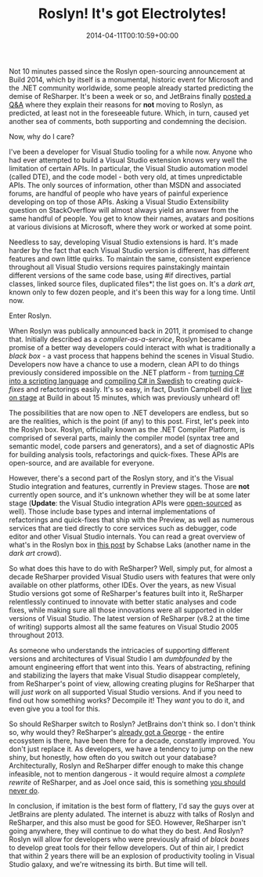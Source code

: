 ﻿---
title: "Roslyn! It's got Electrolytes!"
date: 2014-04-11T00:10:59+00:00
---
Not 10 minutes passed since the Roslyn open-sourcing announcement at Build 2014, which by itself is a monumental, historic event for Microsoft and the .NET community worldwide, some people already started predicting the demise of ReSharper. It's been a week or so, and JetBrains finally [posted a Q&A](http://blog.jetbrains.com/dotnet/2014/04/10/resharper-and-roslyn-qa/) where they explain their reasons for **not** moving to Roslyn, as predicted, at least not in the foreseeable future. Which, in turn, caused yet another sea of comments, both supporting and condemning the decision.

<!-- more -->

Now, why do I care?

I've been a developer for Visual Studio tooling for a while now. Anyone who had ever attempted to build a Visual Studio extension knows very well the limitation of certain APIs. In particular, the Visual Studio automation model (called DTE), and the code model - both very old, at times unpredictable APIs. The only sources of information, other than MSDN and associated forums, are handful of people who have years of painful experience developing on top of those APIs. Asking a Visual Studio Extensibility question on StackOverflow will almost always yield an answer from the same handful of people. You get to know their names, avatars and positions at various divisions at Microsoft, where they work or worked at some point.

Needless to say, developing Visual Studio extensions is hard. It's made harder by the fact that each Visual Studio version is different, has different features and own little quirks. To maintain the same, consistent experience throughout all Visual Studio versions requires painstakingly maintain different versions of the same code base, using #if directives, partial classes, linked source files, duplicated files*¦ the list goes on. It's a *dark art*, known only to few dozen people, and it's been this way for a long time. Until now.

Enter Roslyn.

When Roslyn was publically announced back in 2011, it promised to change that. Initially described as a *compiler-as-a-service*, Roslyn became a promise of a better way developers could interact with what is traditionally a *black box* - a vast process that happens behind the scenes in Visual Studio. Developers now have a chance to use a modern, clean API to do things previously considered impossible on the .NET platform - from [turning C# into a scripting language](http://scriptcs.net/) and [compiling C# in Swedish](https://twitter.com/csainty/status/452119982411743232) to creating *quick-fixes* and refactorings easily. It's so easy, in fact, Dustin Campbell did it [live on stage](https://channel9.msdn.com/Events/Build/2014/2-577) at Build in about 15 minutes, which was previously unheard of!

The possibilities that are now open to .NET developers are endless, but so are the realities, which is the point (if any) to this post. First, let's peek into the Roslyn box. Roslyn, officially known as the .NET Compiler Platform, is comprised of several parts, mainly the compiler model (syntax tree and semantic model, code parsers and generators), and a set of diagnostic APIs for building analysis tools, refactorings and quick-fixes. These APIs are open-source, and are available for everyone.

However, there's a second part of the Roslyn story, and it's the Visual Studio integration and features, currently in Preview stages. Those are **not** currently open source, and it's unknown whether they will be at some later stage (**Update**: the Visual Studio integration APIs were [open-sourced](https://github.com/dotnet/roslyn/tree/master/src/VisualStudio) as well). Those include base types and internal implementations of refactorings and quick-fixes that ship with the Preview, as well as numerous services that are tied directly to core services such as debugger, code editor and other Visual Studio internals. You can read a great overview of what's in the Roslyn box in [this post](http://blog.slaks.net/2014-04-07/exploring-roslyn-part-1-introduction/) by Schabse Laks (another name in the *dark art* crowd).

So what does this have to do with ReSharper? Well, simply put, for almost a decade ReSharper provided Visual Studio users with features that were only available on other platforms, other IDEs. Over the years, as new Visual Studio versions got some of ReSharper's features built into it, ReSharper relentlessly continued to innovate with better static analyses and code fixes, while making sure all those innovations were all supported in older versions of Visual Studio. The latest version of ReSharper (v8.2 at the time of writing) supports almost all the same features on Visual Studio 2005 throughout 2013.

As someone who understands the intricacies of supporting different versions and architectures of Visual Studio I am _dumbfounded_ by the amount engineering effort that went into this. Years of abstracting, refining and stabilizing the layers that make Visual Studio disappear completely, from ReSharper's point of view, allowing creating plugins for ReSharper that will *just work* on all supported Visual Studio versions. And if you need to find out how something works? Decompile it! They _want_ you to do it, and even give you a tool for this.

So should ReSharper switch to Roslyn? JetBrains don't think so. I don't think so, why would they? ReSharper's [already got a George](https://www.youtube.com/watch?v=vnXOAWoNADw&t=1m17s) - the entire ecosystem is there, have been there for a decade, constantly improved. You don't just replace it. As developers, we have a tendency to jump on the new shiny, but honestly, how often do you switch out your database? Architecturally, Roslyn and ReSharper differ enough to make this change infeasible, not to mention dangerous - it would require almost a _complete rewrite_ of ReSharper, and as Joel once said, this is something [you should never do](http://www.joelonsoftware.com/articles/fog0000000069.html).

In conclusion, if imitation is the best form of flattery, I'd say the guys over at JetBrains are plenty adulated. The internet is abuzz with talks of Roslyn and ReSharper, and this also must be good for SEO. However, ReSharper isn't going anywhere, they will continue to do what they do best. And Roslyn? Roslyn will allow for developers who were previously afraid of *black boxes* to develop great tools for their fellow developers. Out of thin air, I predict that within 2 years there will be an explosion of productivity tooling in Visual Studio galaxy, and we're witnessing its birth. But time will tell.
